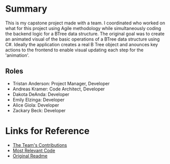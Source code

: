 # Summary
This is my capstone project made with a team. I coordinated who worked on what for this project using Agile methodology while simultaneously coding the backend logic for a BTree data structure. The original goal was to create an animated visual of the basic operations of a BTree data structure using C\#. Ideally the application creates a real B Tree object and anounces key actions to the frontend to enable visual updating each step for the 'animation'.
## Roles
- Tristan Anderson: Project Manager, Developer
- Andreas Kramer: Code Architect, Developer
- Dakota DeAnda: Developer
- Emily Elzinga: Developer
- Alice Giola: Developer
- Zackary Beck: Developer

# Links for Reference
- [The Team\'s Contributions](https://github.com/RealityWard/BTree-Visualization/graphs/contributors)
- [Most Relevant Code](https://github.com/RealityWard/BTree-Visualization/tree/main/src/BTree-Visualization)
- [Original Readme](https://github.com/RealityWard/BTree-Visualization/tree/main?tab=readme-ov-file#b-tree-and-btree-visualization)
